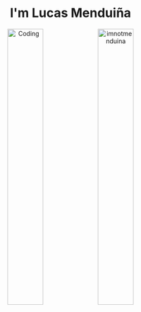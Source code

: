 <h1 align="center">I'm Lucas Menduiña</h1>

<div align="center">
  <p>
  <img align="center" width="40%" alt="Coding" width="400" src="https://media2.giphy.com/media/l41JU9pUyosHzWyuQ/giphy.gif?cid=ecf05e470bjav7ro4n4hwjfotu0s81adhgxmshq5avzyb48f&ep=v1_gifs_search&rid=giphy.gif&ct=g">	

  <img align="center" width="40%" src="https://github-readme-stats.vercel.app/api/top-langs?username=imnotmenduina&show_icons=true&theme=highcontrast&locale=en&layout=compact" alt="imnotmenduina" />
  </p>
  
  <p>
  </p>
  
</div>



</div>

